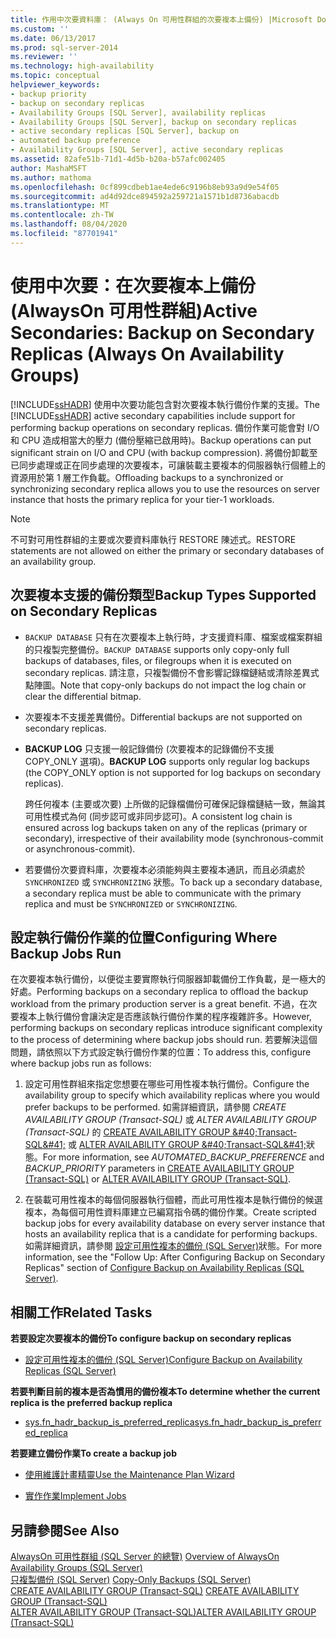 ```yaml
---
title: 作用中次要資料庫： (Always On 可用性群組的次要複本上備份) |Microsoft Docs
ms.custom: ''
ms.date: 06/13/2017
ms.prod: sql-server-2014
ms.reviewer: ''
ms.technology: high-availability
ms.topic: conceptual
helpviewer_keywords:
- backup priority
- backup on secondary replicas
- Availability Groups [SQL Server], availability replicas
- Availability Groups [SQL Server], backup on secondary replicas
- active secondary replicas [SQL Server], backup on
- automated backup preference
- Availability Groups [SQL Server], active secondary replicas
ms.assetid: 82afe51b-71d1-4d5b-b20a-b57afc002405
author: MashaMSFT
ms.author: mathoma
ms.openlocfilehash: 0cf899cdbeb1ae4ede6c9196b8eb93a9d9e54f05
ms.sourcegitcommit: ad4d92dce894592a259721a1571b1d8736abacdb
ms.translationtype: MT
ms.contentlocale: zh-TW
ms.lasthandoff: 08/04/2020
ms.locfileid: "87701941"
---
```

# <a name="active-secondaries-backup-on-secondary-replicas-always-on-availability-groups"></a><span data-ttu-id="bce63-102">使用中次要：在次要複本上備份 (AlwaysOn 可用性群組)</span><span class="sxs-lookup"><span data-stu-id="bce63-102">Active Secondaries: Backup on Secondary Replicas (Always On Availability Groups)</span></span>
  <span data-ttu-id="bce63-103">[!INCLUDE[ssHADR](../../../includes/sshadr-md.md)] 使用中次要功能包含對次要複本執行備份作業的支援。</span><span class="sxs-lookup"><span data-stu-id="bce63-103">The [!INCLUDE[ssHADR](../../../includes/sshadr-md.md)] active secondary capabilities include support for performing backup operations on secondary replicas.</span></span> <span data-ttu-id="bce63-104">備份作業可能會對 I/O 和 CPU 造成相當大的壓力 (備份壓縮已啟用時)。</span><span class="sxs-lookup"><span data-stu-id="bce63-104">Backup operations can put significant strain on I/O and CPU (with backup compression).</span></span> <span data-ttu-id="bce63-105">將備份卸載至已同步處理或正在同步處理的次要複本，可讓裝載主要複本的伺服器執行個體上的資源用於第 1 層工作負載。</span><span class="sxs-lookup"><span data-stu-id="bce63-105">Offloading backups to a synchronized or synchronizing secondary replica allows you to use the resources on server instance that hosts the primary replica for your tier-1 workloads.</span></span>  
  
> [!NOTE]  
>  <span data-ttu-id="bce63-106">不可對可用性群組的主要或次要資料庫執行 RESTORE 陳述式。</span><span class="sxs-lookup"><span data-stu-id="bce63-106">RESTORE statements are not allowed on either the primary or secondary databases of an availability group.</span></span>  
  
  
  
##  <a name="backup-types-supported-on-secondary-replicas"></a><a name="SupportedBuTypes"></a> <span data-ttu-id="bce63-107">次要複本支援的備份類型</span><span class="sxs-lookup"><span data-stu-id="bce63-107">Backup Types Supported on Secondary Replicas</span></span>  
  
-   <span data-ttu-id="bce63-108">`BACKUP DATABASE` 只有在次要複本上執行時，才支援資料庫、檔案或檔案群組的只複製完整備份。</span><span class="sxs-lookup"><span data-stu-id="bce63-108">`BACKUP DATABASE` supports only copy-only full backups of databases, files, or filegroups when it is executed on secondary replicas.</span></span> <span data-ttu-id="bce63-109">請注意，只複製備份不會影響記錄檔鏈結或清除差異式點陣圖。</span><span class="sxs-lookup"><span data-stu-id="bce63-109">Note that copy-only backups do not impact the log chain or clear the differential bitmap.</span></span>  
  
-   <span data-ttu-id="bce63-110">次要複本不支援差異備份。</span><span class="sxs-lookup"><span data-stu-id="bce63-110">Differential backups are not supported on secondary replicas.</span></span>  
  
-   <span data-ttu-id="bce63-111">**BACKUP LOG** 只支援一般記錄備份 (次要複本的記錄備份不支援 COPY_ONLY 選項)。</span><span class="sxs-lookup"><span data-stu-id="bce63-111">**BACKUP LOG** supports only regular log backups (the COPY_ONLY option is not supported for log backups on secondary replicas).</span></span>  
  
     <span data-ttu-id="bce63-112">跨任何複本 (主要或次要) 上所做的記錄檔備份可確保記錄檔鏈結一致，無論其可用性模式為何 (同步認可或非同步認可)。</span><span class="sxs-lookup"><span data-stu-id="bce63-112">A consistent log chain is ensured across log backups taken on any of the replicas (primary or secondary), irrespective of their availability mode (synchronous-commit or asynchronous-commit).</span></span>  
  
-   <span data-ttu-id="bce63-113">若要備份次要資料庫，次要複本必須能夠與主要複本通訊，而且必須處於 `SYNCHRONIZED` 或 `SYNCHRONIZING` 狀態。</span><span class="sxs-lookup"><span data-stu-id="bce63-113">To back up a secondary database, a secondary replica must be able to communicate with the primary replica and must be `SYNCHRONIZED` or `SYNCHRONIZING`.</span></span>  
  
##  <a name="configuring-where-backup-jobs-run"></a><a name="WhereBuJobsRun"></a><span data-ttu-id="bce63-114">設定執行備份作業的位置</span><span class="sxs-lookup"><span data-stu-id="bce63-114">Configuring Where Backup Jobs Run</span></span>  
 <span data-ttu-id="bce63-115">在次要複本執行備份，以便從主要實際執行伺服器卸載備份工作負載，是一極大的好處。</span><span class="sxs-lookup"><span data-stu-id="bce63-115">Performing backups on a secondary replica to offload the backup workload from the primary production server is a great benefit.</span></span> <span data-ttu-id="bce63-116">不過，在次要複本上執行備份會讓決定是否應該執行備份作業的程序複雜許多。</span><span class="sxs-lookup"><span data-stu-id="bce63-116">However, performing backups on secondary replicas introduce significant complexity to the process of determining where backup jobs should run.</span></span> <span data-ttu-id="bce63-117">若要解決這個問題，請依照以下方式設定執行備份作業的位置：</span><span class="sxs-lookup"><span data-stu-id="bce63-117">To address this, configure where backup jobs run as follows:</span></span>  
  
1.  <span data-ttu-id="bce63-118">設定可用性群組來指定您想要在哪些可用性複本執行備份。</span><span class="sxs-lookup"><span data-stu-id="bce63-118">Configure the availability group to specify which availability replicas where you would prefer backups to be performed.</span></span> <span data-ttu-id="bce63-119">如需詳細資訊，請參閱 *CREATE AVAILABILITY GROUP &#40;Transact-SQL&#41;* 或 *ALTER AVAILABILITY GROUP &#40;Transact-SQL&#41;* 的 [CREATE AVAILABILITY GROUP &amp;#40;Transact-SQL&amp;#41;](/sql/t-sql/statements/create-availability-group-transact-sql) 或 [ALTER AVAILABILITY GROUP &amp;#40;Transact-SQL&amp;#41;](/sql/t-sql/statements/alter-availability-group-transact-sql)狀態。</span><span class="sxs-lookup"><span data-stu-id="bce63-119">For more information, see *AUTOMATED_BACKUP_PREFERENCE* and *BACKUP_PRIORITY* parameters in [CREATE AVAILABILITY GROUP &#40;Transact-SQL&#41;](/sql/t-sql/statements/create-availability-group-transact-sql) or [ALTER AVAILABILITY GROUP &#40;Transact-SQL&#41;](/sql/t-sql/statements/alter-availability-group-transact-sql).</span></span>  
  
2.  <span data-ttu-id="bce63-120">在裝載可用性複本的每個伺服器執行個體，而此可用性複本是執行備份的候選複本，為每個可用性資料庫建立已編寫指令碼的備份作業。</span><span class="sxs-lookup"><span data-stu-id="bce63-120">Create scripted backup jobs for every availability database on every server instance that hosts an availability replica that is a candidate for performing backups.</span></span> <span data-ttu-id="bce63-121">如需詳細資訊，請參閱 [設定可用性複本的備份 &#40;SQL Server&#41;](configure-backup-on-availability-replicas-sql-server.md)狀態。</span><span class="sxs-lookup"><span data-stu-id="bce63-121">For more information, see the "Follow Up: After Configuring Backup on Secondary Replicas" section of [Configure Backup on Availability Replicas &#40;SQL Server&#41;](configure-backup-on-availability-replicas-sql-server.md).</span></span>  
  
##  <a name="related-tasks"></a><a name="RelatedTasks"></a> <span data-ttu-id="bce63-122">相關工作</span><span class="sxs-lookup"><span data-stu-id="bce63-122">Related Tasks</span></span>  
 <span data-ttu-id="bce63-123">**若要設定次要複本的備份**</span><span class="sxs-lookup"><span data-stu-id="bce63-123">**To configure backup on secondary replicas**</span></span>  
  
-   [<span data-ttu-id="bce63-124">設定可用性複本的備份 &#40;SQL Server&#41;</span><span class="sxs-lookup"><span data-stu-id="bce63-124">Configure Backup on Availability Replicas &#40;SQL Server&#41;</span></span>](configure-backup-on-availability-replicas-sql-server.md)  
  
 <span data-ttu-id="bce63-125">**若要判斷目前的複本是否為慣用的備份複本**</span><span class="sxs-lookup"><span data-stu-id="bce63-125">**To determine whether the current replica is the preferred backup replica**</span></span>  
  
-   [<span data-ttu-id="bce63-126">sys.fn_hadr_backup_is_preferred_replica</span><span class="sxs-lookup"><span data-stu-id="bce63-126">sys.fn_hadr_backup_is_preferred_replica</span></span>](/sql/relational-databases/system-functions/sys-fn-hadr-backup-is-preferred-replica-transact-sql)  
  
 <span data-ttu-id="bce63-127">**若要建立備份作業**</span><span class="sxs-lookup"><span data-stu-id="bce63-127">**To create a backup job**</span></span>  
  
-   [<span data-ttu-id="bce63-128">使用維護計畫精靈</span><span class="sxs-lookup"><span data-stu-id="bce63-128">Use the Maintenance Plan Wizard</span></span>](../../../relational-databases/maintenance-plans/use-the-maintenance-plan-wizard.md)  
  
-   [<span data-ttu-id="bce63-129">實作作業</span><span class="sxs-lookup"><span data-stu-id="bce63-129">Implement Jobs</span></span>](../../../ssms/agent/implement-jobs.md)  
  
  
## <a name="see-also"></a><span data-ttu-id="bce63-130">另請參閱</span><span class="sxs-lookup"><span data-stu-id="bce63-130">See Also</span></span>  
 <span data-ttu-id="bce63-131">[AlwaysOn 可用性群組 &#40;SQL Server 的總覽&#41;](overview-of-always-on-availability-groups-sql-server.md) </span><span class="sxs-lookup"><span data-stu-id="bce63-131">[Overview of AlwaysOn Availability Groups &#40;SQL Server&#41;](overview-of-always-on-availability-groups-sql-server.md) </span></span>  
 <span data-ttu-id="bce63-132">[只複製備份 &#40;SQL Server&#41;](../../../relational-databases/backup-restore/copy-only-backups-sql-server.md) </span><span class="sxs-lookup"><span data-stu-id="bce63-132">[Copy-Only Backups &#40;SQL Server&#41;](../../../relational-databases/backup-restore/copy-only-backups-sql-server.md) </span></span>  
 <span data-ttu-id="bce63-133">[CREATE AVAILABILITY GROUP &#40;Transact-SQL&#41;](/sql/t-sql/statements/create-availability-group-transact-sql) </span><span class="sxs-lookup"><span data-stu-id="bce63-133">[CREATE AVAILABILITY GROUP &#40;Transact-SQL&#41;](/sql/t-sql/statements/create-availability-group-transact-sql) </span></span>  
 [<span data-ttu-id="bce63-134">ALTER AVAILABILITY GROUP &#40;Transact-SQL&#41;</span><span class="sxs-lookup"><span data-stu-id="bce63-134">ALTER AVAILABILITY GROUP &#40;Transact-SQL&#41;</span></span>](/sql/t-sql/statements/alter-availability-group-transact-sql)  
  
  
